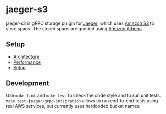 # jaeger-s3

jaeger-s3 is gRPC storage plugin for [Jaeger](https://github.com/jaegertracing/jaeger), which uses [Amazon S3](https://aws.amazon.com/s3/)
to store spans. The stored spans are queried using [Amazon Athena](https://aws.amazon.com/athena/).


## Setup

* [Architecture](docs/architecture.md)
* [Performance](docs/performance.md)
* [Setup](docs/setup.md)


## Development

Use `make lint` and `make test` to check the code style and to run unit tests. `make test-jaeger-grpc-integration` allows to run end-to-end tests using real AWS services, but currently uses hardcoded bucket names.
